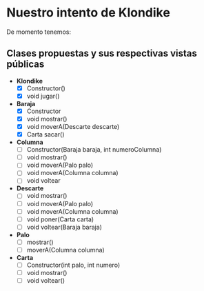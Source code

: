 # Nuestro intento de Klondike

De momento tenemos:

## Clases propuestas y sus respectivas vistas públicas

- **Klondike**
  - [x] Constructor()
  - [x] void jugar()
- **Baraja**
  - [x] Constructor
  - [x] void mostrar()
  - [x] void moverA(Descarte descarte)
  - [x] Carta sacar()
- **Columna**
  - [ ] Constructor(Baraja baraja, int numeroColumna)
  - [ ] void mostrar()
  - [ ] void moverA(Palo palo)
  - [ ] void moverA(Columna columna)
  - [ ] void voltear
- **Descarte**
  - [ ] void mostrar()
  - [ ] void moverA(Palo palo)
  - [ ] void moverA(Columna columna)
  - [ ] void poner(Carta carta)
  - [ ] void voltear(Baraja baraja)
- **Palo**
  - [ ] mostrar()
  - [ ] moverA(Columna columna)
- **Carta**
  - [ ] Constructor(int palo, int numero)
  - [ ] void mostrar()
  - [ ] void voltear()
